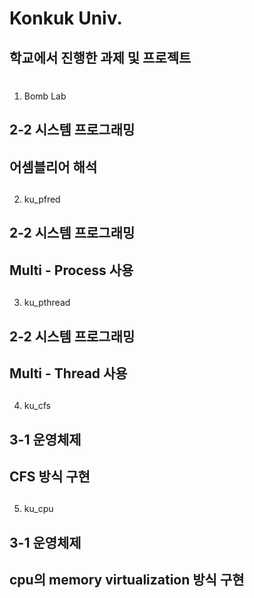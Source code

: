 # Konkuk Univ.
## 학교에서 진행한 과제 및 프로젝트
#
1. Bomb Lab
## 2-2 시스템 프로그래밍
## 어셈블리어 해석
##
2. ku_pfred
## 2-2 시스템 프로그래밍
## Multi - Process 사용
##
3. ku_pthread
## 2-2 시스템 프로그래밍
## Multi - Thread 사용
##
4. ku_cfs
## 3-1 운영체제
## CFS 방식 구현
##
5. ku_cpu
## 3-1 운영체제
## cpu의 memory virtualization 방식 구현
